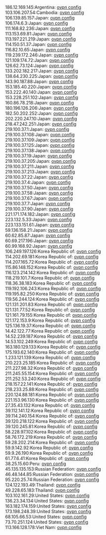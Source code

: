 186.12.169.145:Argentina: [ovpn config](vpn/186_12_169_145.ovpn)  
103.106.207.54:Cambodia: [ovpn config](vpn/103_106_207_54.ovpn)  
106.139.85.157:Japan: [ovpn config](vpn/106_139_85_157.ovpn)  
106.174.6.3:Japan: [ovpn config](vpn/106_174_6_3.ovpn)  
111.168.82.236:Japan: [ovpn config](vpn/111_168_82_236.ovpn)  
113.153.69.81:Japan: [ovpn config](vpn/113_153_69_81.ovpn)  
113.197.221.219:Japan: [ovpn config](vpn/113_197_221_219.ovpn)  
114.150.51.37:Japan: [ovpn config](vpn/114_150_51_37.ovpn)  
116.82.10.65:Japan: [ovpn config](vpn/116_82_10_65.ovpn)  
119.239.172.246:Japan: [ovpn config](vpn/119_239_172_246.ovpn)  
121.109.174.72:Japan: [ovpn config](vpn/121_109_174_72.ovpn)  
126.62.73.124:Japan: [ovpn config](vpn/126_62_73_124.ovpn)  
133.202.182.217:Japan: [ovpn config](vpn/133_202_182_217.ovpn)  
138.64.230.225:Japan: [ovpn config](vpn/138_64_230_225.ovpn)  
143.90.187.88:Japan: [ovpn config](vpn/143_90_187_88.ovpn)  
153.185.40.220:Japan: [ovpn config](vpn/153_185_40_220.ovpn)  
153.222.40.140:Japan: [ovpn config](vpn/153_222_40_140.ovpn)  
153.228.251.102:Japan: [ovpn config](vpn/153_228_251_102.ovpn)  
160.86.78.218:Japan: [ovpn config](vpn/160_86_78_218.ovpn)  
180.196.126.206:Japan: [ovpn config](vpn/180_196_126_206.ovpn)  
182.50.202.252:Japan: [ovpn config](vpn/182_50_202_252.ovpn)  
202.220.247.10:Japan: [ovpn config](vpn/202_220_247_10.ovpn)  
218.47.242.251:Japan: [ovpn config](vpn/218_47_242_251.ovpn)  
219.100.37.1:Japan: [ovpn config](vpn/219_100_37_1.ovpn)  
219.100.37.108:Japan: [ovpn config](vpn/219_100_37_108.ovpn)  
219.100.37.109:Japan: [ovpn config](vpn/219_100_37_109.ovpn)  
219.100.37.125:Japan: [ovpn config](vpn/219_100_37_125.ovpn)  
219.100.37.138:Japan: [ovpn config](vpn/219_100_37_138.ovpn)  
219.100.37.19:Japan: [ovpn config](vpn/219_100_37_19.ovpn)  
219.100.37.205:Japan: [ovpn config](vpn/219_100_37_205.ovpn)  
219.100.37.211:Japan: [ovpn config](vpn/219_100_37_211.ovpn)  
219.100.37.213:Japan: [ovpn config](vpn/219_100_37_213.ovpn)  
219.100.37.22:Japan: [ovpn config](vpn/219_100_37_22.ovpn)  
219.100.37.4:Japan: [ovpn config](vpn/219_100_37_4.ovpn)  
219.100.37.50:Japan: [ovpn config](vpn/219_100_37_50.ovpn)  
219.100.37.58:Japan: [ovpn config](vpn/219_100_37_58.ovpn)  
219.100.37.67:Japan: [ovpn config](vpn/219_100_37_67.ovpn)  
219.100.37.7:Japan: [ovpn config](vpn/219_100_37_7.ovpn)  
219.100.37.90:Japan: [ovpn config](vpn/219_100_37_90.ovpn)  
221.171.174.182:Japan: [ovpn config](vpn/221_171_174_182.ovpn)  
223.132.5.33:Japan: [ovpn config](vpn/223_132_5_33.ovpn)  
223.133.151.61:Japan: [ovpn config](vpn/223_133_151_61.ovpn)  
59.136.158.21:Japan: [ovpn config](vpn/59_136_158_21.ovpn)  
60.62.85.87:Japan: [ovpn config](vpn/60_62_85_87.ovpn)  
60.69.217.196:Japan: [ovpn config](vpn/60_69_217_196.ovpn)  
60.99.168.92:Japan: [ovpn config](vpn/60_99_168_92.ovpn)  
106.249.197.126:Korea Republic of: [ovpn config](vpn/106_249_197_126.ovpn)  
114.202.69.181:Korea Republic of: [ovpn config](vpn/114_202_69_181.ovpn)  
114.207.165.72:Korea Republic of: [ovpn config](vpn/114_207_165_72.ovpn)  
115.86.148.152:Korea Republic of: [ovpn config](vpn/115_86_148_152.ovpn)  
116.123.214.142:Korea Republic of: [ovpn config](vpn/116_123_214_142.ovpn)  
118.219.101.7:Korea Republic of: [ovpn config](vpn/118_219_101_7.ovpn)  
118.36.38.183:Korea Republic of: [ovpn config](vpn/118_36_38_183.ovpn)  
119.192.106.243:Korea Republic of: [ovpn config](vpn/119_192_106_243.ovpn)  
119.195.82.250:Korea Republic of: [ovpn config](vpn/119_195_82_250.ovpn)  
119.56.244.124:Korea Republic of: [ovpn config](vpn/119_56_244_124.ovpn)  
121.131.201.83:Korea Republic of: [ovpn config](vpn/121_131_201_83.ovpn)  
121.131.77.52:Korea Republic of: [ovpn config](vpn/121_131_77_52.ovpn)  
121.161.79.155:Korea Republic of: [ovpn config](vpn/121_161_79_155.ovpn)  
121.172.153.9:Korea Republic of: [ovpn config](vpn/121_172_153_9.ovpn)  
125.136.19.37:Korea Republic of: [ovpn config](vpn/125_136_19_37.ovpn)  
14.42.122.77:Korea Republic of: [ovpn config](vpn/14_42_122_77.ovpn)  
14.52.239.187:Korea Republic of: [ovpn config](vpn/14_52_239_187.ovpn)  
14.53.102.249:Korea Republic of: [ovpn config](vpn/14_53_102_249.ovpn)  
163.180.129.133:Korea Republic of: [ovpn config](vpn/163_180_129_133.ovpn)  
175.193.62.140:Korea Republic of: [ovpn config](vpn/175_193_62_140.ovpn)  
1.233.121.139:Korea Republic of: [ovpn config](vpn/1_233_121_139.ovpn)  
210.223.25.185:Korea Republic of: [ovpn config](vpn/210_223_25_185.ovpn)  
211.227.98.32:Korea Republic of: [ovpn config](vpn/211_227_98_32.ovpn)  
211.245.55.154:Korea Republic of: [ovpn config](vpn/211_245_55_154.ovpn)  
211.252.53.240:Korea Republic of: [ovpn config](vpn/211_252_53_240.ovpn)  
218.157.22.141:Korea Republic of: [ovpn config](vpn/218_157_22_141.ovpn)  
218.233.25.88:Korea Republic of: [ovpn config](vpn/218_233_25_88.ovpn)  
220.124.88.181:Korea Republic of: [ovpn config](vpn/220_124_88_181.ovpn)  
221.153.96.130:Korea Republic of: [ovpn config](vpn/221_153_96_130.ovpn)  
27.35.43.132:Korea Republic of: [ovpn config](vpn/27_35_43_132.ovpn)  
39.112.141.12:Korea Republic of: [ovpn config](vpn/39_112_141_12.ovpn)  
39.114.240.154:Korea Republic of: [ovpn config](vpn/39_114_240_154.ovpn)  
39.120.218.122:Korea Republic of: [ovpn config](vpn/39_120_218_122.ovpn)  
39.120.245.81:Korea Republic of: [ovpn config](vpn/39_120_245_81.ovpn)  
58.228.97.102:Korea Republic of: [ovpn config](vpn/58_228_97_102.ovpn)  
58.76.172.219:Korea Republic of: [ovpn config](vpn/58_76_172_219.ovpn)  
59.28.202.214:Korea Republic of: [ovpn config](vpn/59_28_202_214.ovpn)  
59.9.142.92:Korea Republic of: [ovpn config](vpn/59_9_142_92.ovpn)  
59.9.26.190:Korea Republic of: [ovpn config](vpn/59_9_26_190.ovpn)  
61.77.6.41:Korea Republic of: [ovpn config](vpn/61_77_6_41.ovpn)  
38.25.15.60:Peru: [ovpn config](vpn/38_25_15_60.ovpn)  
45.135.135.153:Russian Federation: [ovpn config](vpn/45_135_135_153.ovpn)  
46.48.144.85:Russian Federation: [ovpn config](vpn/46_48_144_85.ovpn)  
95.220.25.74:Russian Federation: [ovpn config](vpn/95_220_25_74.ovpn)  
124.122.193.49:Thailand: [ovpn config](vpn/124_122_193_49.ovpn)  
49.228.65.183:Thailand: [ovpn config](vpn/49_228_65_183.ovpn)  
103.102.161.29:United States: [ovpn config](vpn/103_102_161_29.ovpn)  
136.23.34.134:United States: [ovpn config](vpn/136_23_34_134.ovpn)  
163.182.174.159:United States: [ovpn config](vpn/163_182_174_159.ovpn)  
173.198.248.39:United States: [ovpn config](vpn/173_198_248_39.ovpn)  
68.105.66.53:United States: [ovpn config](vpn/68_105_66_53.ovpn)  
73.70.251.124:United States: [ovpn config](vpn/73_70_251_124.ovpn)  
113.166.128.178:Viet Nam: [ovpn config](vpn/113_166_128_178.ovpn)  
